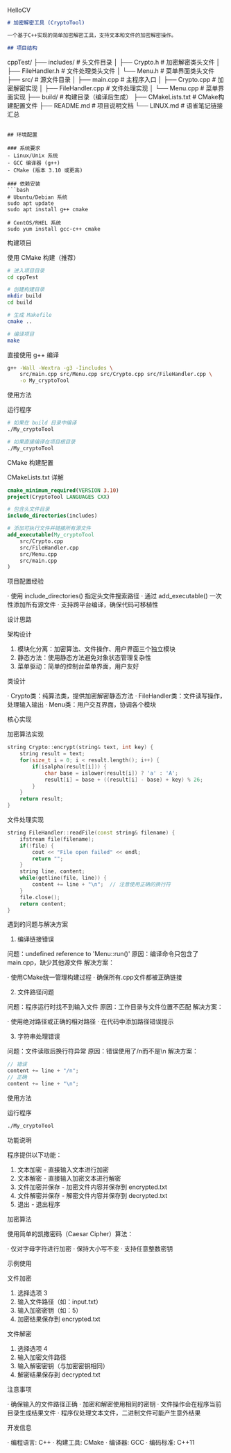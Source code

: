 HelloCV
```markdown
# 加密解密工具 (CryptoTool)

一个基于C++实现的简单加密解密工具，支持文本和文件的加密解密操作。

## 项目结构

```

cppTest/
├── includes/                 # 头文件目录
│   ├── Crypto.h            # 加密解密类头文件
│   ├── FileHandler.h       # 文件处理类头文件
│   └── Menu.h              # 菜单界面类头文件
├── src/                    # 源文件目录
│   ├── main.cpp            # 主程序入口
│   ├── Crypto.cpp          # 加密解密实现
│   ├── FileHandler.cpp     # 文件处理实现
│   └── Menu.cpp            # 菜单界面实现
├── build/                  # 构建目录（编译后生成）
├── CMakeLists.txt          # CMake构建配置文件
├── README.md              # 项目说明文档
└── LINUX.md               # 语雀笔记链接汇总

```

## 环境配置

### 系统要求
- Linux/Unix 系统
- GCC 编译器 (g++)
- CMake (版本 3.10 或更高)

### 依赖安装
```bash
# Ubuntu/Debian 系统
sudo apt update
sudo apt install g++ cmake

# CentOS/RHEL 系统
sudo yum install gcc-c++ cmake
```

构建项目

使用 CMake 构建（推荐）

```bash
# 进入项目目录
cd cppTest

# 创建构建目录
mkdir build
cd build

# 生成 Makefile
cmake ..

# 编译项目
make
```

直接使用 g++ 编译

```bash
g++ -Wall -Wextra -g3 -Iincludes \
    src/main.cpp src/Menu.cpp src/Crypto.cpp src/FileHandler.cpp \
    -o My_cryptoTool
```

使用方法

运行程序

```bash
# 如果在 build 目录中编译
./My_cryptoTool

# 如果直接编译在项目根目录
./My_cryptoTool
```

CMake 构建配置

CMakeLists.txt 详解

```cmake
cmake_minimum_required(VERSION 3.10)
project(CryptoTool LANGUAGES CXX)

# 包含头文件目录
include_directories(includes)

# 添加可执行文件并链接所有源文件
add_executable(My_cryptoTool 
    src/Crypto.cpp 
    src/FileHandler.cpp 
    src/Menu.cpp 
    src/main.cpp
)
```

项目配置经验

· 使用 include_directories() 指定头文件搜索路径
· 通过 add_executable() 一次性添加所有源文件
· 支持跨平台编译，确保代码可移植性

设计思路

架构设计

1. 模块化分离：加密算法、文件操作、用户界面三个独立模块
2. 静态方法：使用静态方法避免对象状态管理复杂性
3. 菜单驱动：简单的控制台菜单界面，用户友好

类设计

· Crypto类：纯算法类，提供加密解密静态方法
· FileHandler类：文件读写操作，处理输入输出
· Menu类：用户交互界面，协调各个模块

核心实现

加密算法实现

```cpp
string Crypto::encrypt(string& text, int key) {
    string result = text;
    for(size_t i = 0; i < result.length(); i++) {
        if(isalpha(result[i])) {
            char base = islower(result[i]) ? 'a' : 'A';
            result[i] = base + ((result[i] - base) + key) % 26;
        }
    }
    return result;
}
```

文件处理实现

```cpp
string FileHandler::readFile(const string& filename) {
    ifstream file(filename);
    if(!file) {
        cout << "File open failed" << endl;
        return "";
    }
    string line, content;
    while(getline(file, line)) {
        content += line + "\n";  // 注意使用正确的换行符
    }
    file.close();
    return content;
}
```

遇到的问题与解决方案

1. 编译链接错误

问题：undefined reference to 'Menu::run()'
原因：编译命令只包含了main.cpp，缺少其他源文件
解决方案：

· 使用CMake统一管理构建过程
· 确保所有.cpp文件都被正确链接

2. 文件路径问题

问题：程序运行时找不到输入文件
原因：工作目录与文件位置不匹配
解决方案：

· 使用绝对路径或正确的相对路径
· 在代码中添加路径错误提示

3. 字符串处理错误

问题：文件读取后换行符异常
原因：错误使用了/n而不是\n
解决方案：

```cpp
// 错误
content += line + "/n";
// 正确
content += line + "\n";
```

使用方法

运行程序

```bash
./My_cryptoTool
```

功能说明

程序提供以下功能：

1. 文本加密 - 直接输入文本进行加密
2. 文本解密 - 直接输入加密文本进行解密
3. 文件加密并保存 - 加密文件内容并保存到 encrypted.txt
4. 文件解密并保存 - 解密文件内容并保存到 decrypted.txt
5. 退出 - 退出程序

加密算法

使用简单的凯撒密码（Caesar Cipher）算法：

· 仅对字母字符进行加密
· 保持大小写不变
· 支持任意整数密钥

示例使用

文件加密

1. 选择选项 3
2. 输入文件路径（如：input.txt）
3. 输入加密密钥（如：5）
4. 加密结果保存到 encrypted.txt

文件解密

1. 选择选项 4
2. 输入加密文件路径
3. 输入解密密钥（与加密密钥相同）
4. 解密结果保存到 decrypted.txt

注意事项

· 确保输入的文件路径正确
· 加密和解密使用相同的密钥
· 文件操作会在程序当前目录生成结果文件
· 程序仅处理文本文件，二进制文件可能产生意外结果

开发信息

· 编程语言: C++
· 构建工具: CMake
· 编译器: GCC
· 编码标准: C++11

```

